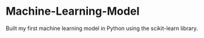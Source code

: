 # Machine-Learning-Model
Built my first machine learning model in Python using the scikit-learn library.
